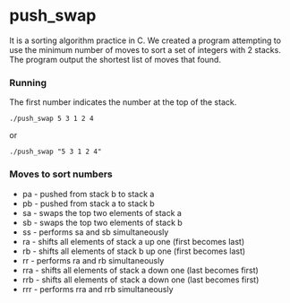 # push_swap
It is a sorting algorithm practice in C. We created a program attempting to use the minimum number of moves to sort a set of integers with 2 stacks. 
The program output the shortest list of moves that found.

### Running 

The first number indicates the number at the top of the stack. 

`./push_swap 5 3 1 2 4`

or 

`./push_swap "5 3 1 2 4"`

### Moves to sort numbers

- pa - pushed from stack b to stack a
- pb - pushed from stack a to stack b
- sa - swaps the top two elements of stack a
- sb - swaps the top two elements of stack b
- ss - performs sa and sb simultaneously
- ra - shifts all elements of stack a up one (first becomes last)
- rb - shifts all elements of stack b up one (first becomes last)
- rr - performs ra and rb simultaneously
- rra - shifts all elements of stack a down one (last becomes first)
- rrb - shifts all elements of stack a down one (last becomes first)
- rrr - performs rra and rrb simultaneously
